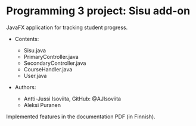 # Programming 3 project: Sisu add-on

JavaFX application for tracking student progress.
- Contents:
    - Sisu.java
    - PrimaryController.java
    - SecondaryController.java
    - CourseHandler.java
    - User.java

- Authors:
    - Antti-Jussi Isoviita, GitHub: @AJIsoviita
    - Aleksi Puranen

Implemented features in the documentation PDF (in Finnish).
